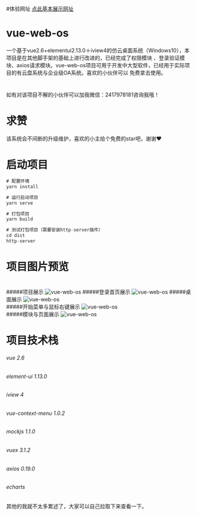 #体验网址
[点此基本展示网址](http://49.233.186.140/#/signin)

# vue-web-os
一个基于vue2.6+elementui2.13.0＋iview4的仿云桌面系统（Windows10），本项目是在其他脚手架的基础上进行改进的，已经完成了权限模块
、登录验证模块、axios请求模块。vue-web-os项目可用于开发中大型软件，已经用于实际项目的有云盘系统与企业级OA系统。喜欢的小伙伴可以
免费拿去使用。
#
如有对该项目不解的小伙伴可以加我微信：2417978181咨询我哦！

# 求赞
该系统会不间断的升级维护，喜欢的小主给个免费的star吧，谢谢❤

# 启动项目
```Java
# 配置环境
yarn install

# 运行启动项目
yarn serve

# 打包项目
yarn build

# 测试打包项目（需要安装http-server插件）
cd dist
http-server

```




# 项目图片预览
# 
#####项目展示
![vue-web-os](https://s1.ax1x.com/2020/09/08/wQ5IsS.jpg "vue-web-os") 
#####登录首页展示
![vue-web-os](https://s1.ax1x.com/2020/09/10/wGtyWj.jpg "vue-web-os") 
#####桌面展示
![vue-web-os](https://s1.ax1x.com/2020/09/10/wGtcSs.jpg "vue-web-os")  
#####开始菜单与鼠标右键展示
![vue-web-os](https://s1.ax1x.com/2020/09/10/wGtrFg.jpg "vue-web-os")  
#####模块与页面展示
![vue-web-os](https://s1.ax1x.com/2020/09/10/wGtsYQ.jpg "vue-web-os")  



# 项目技术栈
###### vue 2.6
###### element-ui 1.13.0
###### iview 4
###### vue-context-menu 1.0.2
###### mockjs 1.1.0
###### vuex	3.1.2
###### axios 0.19.0
###### echarts
其他的我就不太多累述了，大家可以自己拉取下来查看一下。